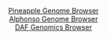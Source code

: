 <div id="Pineapple_Genome_Browser" align="center">
  <a href="https://igv.org/app/?sessionURL=blob:zZJda9swGEb_i6BlA8eW7caODWEkabo1bROaLE2TUoxiy7ZaWXIl2c4H.e9Ty8ZuOmguNgZGWC_6eN6jswc1FpJwBkLgmHbbtG1gAJnzZoaKkuIxKrAEYYqoxAYQOMUCsxiDcA9SJBWaT6_1zlypUoaWRVTZKhDLuCldExVoxxlqpBnzwhpwStGaC6S4kFZfoJpbJKtbDV6jsjT13a7ZthKkkIVomXMmuVVilkWNPi_6VYoyzHiBo6KiirwFiHQenTExU_Slt5j14hhLeYW3l0m3d3XZu3OH89VXb7CaT74t5t7idEYyhlQlcHe4WYn.6L7io2dIJtLJUqff99Td7nZ54p6fDjclEVh2bd_uuIHTgb4GQ1iCN_9Tz_ojR_Y9vlh.b5Npelsu5eLE6VerWI9LfzPodLzm9t3eO.BgAMrjSrsA4lz4oQ0NF3pG2_Far792x4Aw0IQEJyB8eDSAEih.1ssf9kBtS20MkPilepPHAFwkWICwFUDo20HgtM_8MxgE9sHYg0rQv4f3Yj4NfOj0HMeLUkKV1jmJJCuliRgz6zg1s92RPMXW3_buk1mca4z9RXaeBDejzc1kGMyf5B9oGkBf_vaIutWPZPon7n0kiKnWxwo3zHJ.l2f3F2MavzA4eCpsmTbelDrwXTyvGh2HJuWiQEqv1xU9_elbjQRBTOlCTSRZE0rUdqEp8gaEtuNqbUHMKdceApGtP0EDGnYbfv6tp3t4PPwA">Pineapple Genome Browser</a>
</div>
<div id="Alphonso_Genome_Browser" align="center">
  <a href="https://igv.org/app/?sessionURL=blob:zZJda9swFIb_i6BjA8eW7NiODGUk_UhDtw6SZWlSijmxZUerLbmS4jQJ.e9Ty8ZuVmguNga6kA76eM.jZ49apjSXAiXId0noEoIcpFdyM4G6qdgN1EyjpIBKMwcpVjDFRMZQskcFaAPT8Sd7cmVMoxPP46bp1CBK6erAhRp2UsBGu5msvTNZVbCUCoxU2hsoaKXHy7azYUtoGte.Hbihl4MBD6pmJYWWXsNEmW7sfemvUloyIWuW1uvK8JcAqc1jM.ZuAR_7s0k_y5jW12w7yk_716P.t.BiuhhGZ4vpl6vZNJq9m_BSgFkrdvpdbE_8QXk.LAdRMBhG4bwqx2SxJQOSZSfB.buLp4Yrpk9JTHoB9WNKLRoucvb0P3VtBz.y88FyUxNM19OA.EUexYz2ZvrrcLSdv9b3wUGVzNbWBJStVJwQ7AQ4ckI_6jxPSc_B.JmOkhwld_cOMgqyB7v9bo_MtrG.IM0e1y_qOEiqnCmUdCjGMaHUD7txF1NKDs4erVX199BeTsc0xn7f96O04JWxMuepFo12QQi3zQq33B3Jck7nl_oKKOl97j1cjq1RDdy24ZNePK7mf6DZw9gSsI._fKBt9S2Z_ol3bwnimuWxstFuVnbHI8lWwW5CduGQ31J6U.TXw4tX8RyHppCqBmP324pd_vStBcVBGFtoueZLXnGznVmKcoMS4gdWW5TJSloPkSqX77GDHRLiD7_1DA73hx8-">Alphonso Genome Browser</a>
</div>


<div id="DAF_Genomics_Browser" align="center">
  <a href="https://igv.org/app/?sessionURL=blob:tZFra9swFIb_i6D95Kt8iW0Iw2nTLb2OpF62lhLO7OPYnW05kpykCfnvU72OwS6MQQeSkHQu7ys9e7JGLkrWkIhQw_YM2yYaEQXbzKBuK7yGGgWJcqgEaoRjjhybFEm0JzkICcn0UlUWUrYiMs0Mcn2JDavLVBjCMaDVBetkgSpVpwbUsGMNbISRslolSzChagvWCGZCmqIQumW22CwXG1DL99iib4mLuqtk2asulAllLDNyUG7LJsPtX4z8B2U1yjfxfBb39Rf4NMmG8cUk_uCMk7u3_sldcvNunvjz41m5bEB2HIfFuls_PlZHdDSZ3o7OVjcJG.1W4_d5oa6C4Mg5PR5v25KjGNoDO3BCGgQeOWikYmmnMJC04HZku9qABhp1Xf1l63i..gfOShLdP2hEcki_qPT7PZFPrYJFBK66nptGGM.Qk0gPLWtghyH13IFrhaF90Pak49Ur0zxLpuHAojGlvvEZaqWfl1X_hUro1.Brofyps5r_imr38ZxPR.c7r93OTq8_XdFc.DlfnlxO0t9iegbwx2fljNcgVejb8QUKVEqtxkb.oOIcHg5fAQ--">DAF Genomics Browser</a>
</div>

